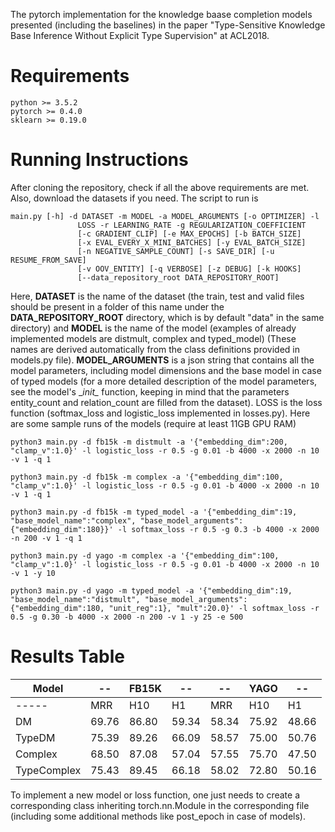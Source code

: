 
The pytorch implementation for the knowledge baase completion models presented (including the baselines) in the paper "Type-Sensitive Knowledge Base Inference Without Explicit Type Supervision" at ACL2018.

# Requirements
```
python >= 3.5.2
pytorch >= 0.4.0
sklearn >= 0.19.0
```

# Running Instructions

After cloning the repository, check if all the above requirements are met. Also, download the datasets if you need. The script to run is
```
main.py [-h] -d DATASET -m MODEL -a MODEL_ARGUMENTS [-o OPTIMIZER] -l
               LOSS -r LEARNING_RATE -g REGULARIZATION_COEFFICIENT
               [-c GRADIENT_CLIP] [-e MAX_EPOCHS] [-b BATCH_SIZE]
               [-x EVAL_EVERY_X_MINI_BATCHES] [-y EVAL_BATCH_SIZE]
               [-n NEGATIVE_SAMPLE_COUNT] [-s SAVE_DIR] [-u RESUME_FROM_SAVE]
               [-v OOV_ENTITY] [-q VERBOSE] [-z DEBUG] [-k HOOKS]
               [--data_repository_root DATA_REPOSITORY_ROOT]
```

Here, __DATASET__ is the name of the dataset (the train, test and valid files should be present in a folder of this name under the __DATA_REPOSITORY_ROOT__ directory, which is by default "data" in the same directory) and __MODEL__ is the name of the model (examples of already implemented models are distmult, complex and typed_model) (These names are derived automatically from the class definitions provided in models.py file). __MODEL_ARGUMENTS__ is a json string that contains all the model parameters, including model dimensions and the base model in case of typed models (for a more detailed description of the model parameters, see the model's \__init\__ function, keeping in mind that the parameters entity_count and relation_count are filled from the dataset). LOSS is the loss function (softmax_loss and logistic_loss implemented in losses.py). Here are some sample runs of the models (require at least 11GB GPU RAM)

```
python3 main.py -d fb15k -m distmult -a '{"embedding_dim":200, "clamp_v":1.0}' -l logistic_loss -r 0.5 -g 0.01 -b 4000 -x 2000 -n 10 -v 1 -q 1

python3 main.py -d fb15k -m complex -a '{"embedding_dim":100, "clamp_v":1.0}' -l logistic_loss -r 0.5 -g 0.01 -b 4000 -x 2000 -n 10 -v 1 -q 1

python3 main.py -d fb15k -m typed_model -a '{"embedding_dim":19, "base_model_name":"complex", "base_model_arguments":{"embedding_dim":180}}' -l softmax_loss -r 0.5 -g 0.3 -b 4000 -x 2000 -n 200 -v 1 -q 1

python3 main.py -d yago -m complex -a '{"embedding_dim":100, "clamp_v":1.0}' -l logistic_loss -r 0.5 -g 0.01 -b 4000 -x 2000 -n 10 -v 1 -y 10

python3 main.py -d yago -m typed_model -a '{"embedding_dim":19, "base_model_name":"distmult", "base_model_arguments":{"embedding_dim":180, "unit_reg":1}, "mult":20.0}' -l softmax_loss -r 0.5 -g 0.30 -b 4000 -x 2000 -n 200 -v 1 -y 25 -e 500

```


# Results Table

| Model | -- | FB15K |--  |--| YAGO |-- |
| -----|-- |---|--|--|--|--|
| -----| MRR | H10| H1|MRR|H10|H1|
| DM | 69.76 | 86.80 | 59.34 | 58.34 | 75.92 | 48.66 |
| TypeDM | 75.39 | 89.26 | 66.09 | 58.57 | 75.00 | 50.76 |
| Complex | 68.50 | 87.08 | 57.04 | 57.55 | 75.70 | 47.50 |
| TypeComplex | 75.43 | 89.45 | 66.18 | 58.02 | 72.80 | 50.16 |

To implement a new model or loss function, one just needs to create a corresponding class inheriting torch.nn.Module in the corresponding file (including some additional methods like post_epoch in case of models).
